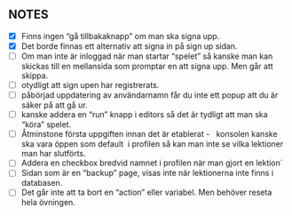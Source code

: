 ## NOTES

- [x] Finns ingen “gå tillbakaknapp” om man ska signa upp.   
- [x] Det borde finnas ett alternativ att signa in på sign up sidan. 
- [ ] Om man inte är inloggad när man startar “spelet” så kanske man kan skickas till en mellansida som promptar en att signa upp. Men går att skippa.  
- [ ] otydligt att sign upen har registrerats.   
- [ ] påbörjad uppdatering av användarnamn får du inte ett popup att du är säker på att gå ur.  
- [ ] kanske addera en “run” knapp i editors så det är tydligt att man ska “köra” spelet. 
- [ ] Åtminstone första uppgiften innan det är etablerat -   konsolen kanske ska vara öppen som default  i profilen så kan man inte se vilka lektioner man har slutförts. 
- [ ] Addera en checkbox bredvid namnet i profilen när man gjort en lektion´
- [ ] Sidan som är en “backup” page, visas inte när lektionerna inte finns i databasen.
- [ ] Det går inte att ta bort en “action” eller variabel. Men behöver reseta hela övningen.
